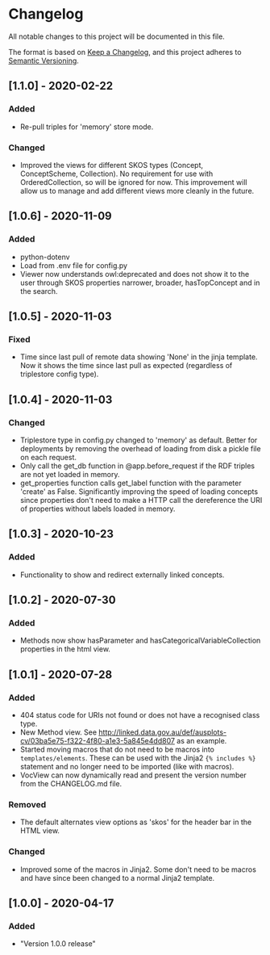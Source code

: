 # Changelog
All notable changes to this project will be documented in this file.

The format is based on [Keep a Changelog](https://keepachangelog.com/en/1.0.0/),
and this project adheres to [Semantic Versioning](https://semver.org/spec/v2.0.0.html).


## [1.1.0] - 2020-02-22
### Added
- Re-pull triples for 'memory' store mode.
### Changed
- Improved the views for different SKOS types (Concept, ConceptScheme, Collection). No requirement for use with OrderedCollection, so will be ignored for now. This improvement will allow us to manage and add different views more cleanly in the future.


## [1.0.6] - 2020-11-09
### Added
- python-dotenv
- Load from .env file for config.py
- Viewer now understands owl:deprecated and does not show it to the user through SKOS properties narrower, broader, hasTopConcept and in the search.


## [1.0.5] - 2020-11-03
### Fixed
- Time since last pull of remote data showing 'None' in the jinja template. Now it shows the time since last pull as expected (regardless of triplestore config type).


## [1.0.4] - 2020-11-03
### Changed
- Triplestore type in config.py changed to 'memory' as default. Better for deployments by removing the overhead of loading from disk a pickle file on each request.
- Only call the get_db function in @app.before_request if the RDF triples are not yet loaded in memory.
- get_properties function calls get_label function with the parameter 'create' as False. Significantly improving the speed of loading concepts since properties don't need to make a HTTP call the dereference the URI of properties without labels loaded in memory.  


## [1.0.3] - 2020-10-23
### Added
- Functionality to show and redirect externally linked concepts.


## [1.0.2] - 2020-07-30
### Added
- Methods now show hasParameter and hasCategoricalVariableCollection properties in the html view.


## [1.0.1] - 2020-07-28
### Added
- 404 status code for URIs not found or does not have a recognised class type. 
- New Method view. See http://linked.data.gov.au/def/ausplots-cv/03ba5e75-f322-4f80-a1e3-5a845e4dd807 as an example.
- Started moving macros that do not need to be macros into `templates/elements`. These can be used with the Jinja2 `{% includes %}` statement and no longer need to be imported (like with macros).
- VocView can now dynamically read and present the version number from the CHANGELOG.md file.  
### Removed
- The default alternates view options as 'skos' for the header bar in the HTML view.  
### Changed
- Improved some of the macros in Jinja2. Some don't need to be macros and have since been changed to a normal Jinja2 template. 


## [1.0.0] - 2020-04-17
### Added
- "Version 1.0.0 release"